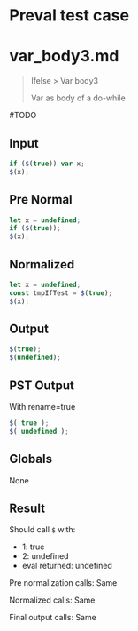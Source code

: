 # Preval test case

# var_body3.md

> Ifelse > Var body3
>
> Var as body of a do-while

#TODO

## Input

`````js filename=intro
if ($(true)) var x;
$(x);
`````

## Pre Normal


`````js filename=intro
let x = undefined;
if ($(true));
$(x);
`````

## Normalized


`````js filename=intro
let x = undefined;
const tmpIfTest = $(true);
$(x);
`````

## Output


`````js filename=intro
$(true);
$(undefined);
`````

## PST Output

With rename=true

`````js filename=intro
$( true );
$( undefined );
`````

## Globals

None

## Result

Should call `$` with:
 - 1: true
 - 2: undefined
 - eval returned: undefined

Pre normalization calls: Same

Normalized calls: Same

Final output calls: Same
